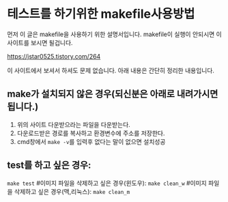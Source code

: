 # 테스트를 하기위한 makefile사용방법

먼저 이 글은 makefile을 사용하기 위한 설명서입니다.
makefile이 실행이 안되시면 이 사이트를 보시면 될겁니다.

https://jstar0525.tistory.com/264

이 사이트에서 보셔서 하셔도 문제 없습니다.
아래 내용은 간단히 정리한 내용입니다.
## make가 설치되지 않은 경우(되신분은 아래로 내려가시면 됩니다.)
1. 위의 사이트 다운받으라는 파일을 다운받는다.
2. 다운로드받은 경로를 복사하고 환경변수에 주소를 저장한다.
3. cmd창에서 `make -v`를 입력후 없다는 말이 없으면 설치성공

## test를 하고 싶은 경우:
`make test`
#이미지 파일을 삭제하고 싶은 경우(윈도우):
`make clean_w`
#이미지 파일을 삭제하고 싶은 경우(맥,리눅스):
`make clean_m`


